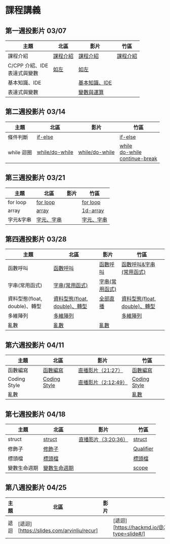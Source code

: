 # 課程講義

## 第一週投影片 03/07
| 主題         | 北區        | 影片        | 竹區                           |
| ------------ | ----------- | ----------- | ------------------------------ |
| 課程介紹     | [課程介紹][tp-intro] | [課程介紹][tp-intro-yt] | [課程介紹][hc-intro] |
| C/CPP 介紹、IDE<br>表達式與變數 |  [如左][tp-all] | [如左][tp-all-yt] |  |
| 基本知識、IDE | | [基本知識、IDE][hc-ide] | |
| 表達式與變數 | | [變數與運算][hc-var] | |
[tp-intro]: https://drive.google.com/file/d/1IJk9-NqwOl49vJnuhiONlzYMIBYEQNCk/view?usp=sharing
[tp-intro-yt]: https://youtu.be/_jmwQ4y2F4Y
[tp-all]: https://www.csie.ntu.edu.tw/~b06902029/reveal.js/Sprout/2020/Variable/#/
[tp-all-yt]: https://www.youtube.com/watch?v=wRd69_847EQ
[hc-intro]: https://drive.google.com/open?id=1C_KV_Rg_SjJWLoly8uAo4CZXbwiCY1I5cd51ga0AHdA
[hc-ide]: https://drive.google.com/open?id=14zda28wiIEhnwwNzxmVDB7Z5vifCVjjz2RxrczeNsqk
[hc-var]: https://drive.google.com/open?id=1PLvwt6VhLYT7YTqa-RhcmcCxe-j6Yirr7ULAo4Lllno

## 第二週投影片 03/14
| 主題         | 北區        | 影片        | 竹區                           |
| ------------ | ----------- | ----------- | ------------------------------ |
| 條件判斷 | [if-else][tp-if] | | [if-else][hc-if] |
| while 迴圈 | [while/do-while][tp-while] | [while/do-while][tp-while-yt] | [while][hc-while]<br>[do-while][hc-do-while]<br>[continue-break][hc-continue-break] |

[tp-if]: https://drive.google.com/file/d/1FwAurFwlG-MbHKXqlQRn2akjl50jF80D/view?usp=sharing
[hc-if]: https://hackmd.io/@i2y3z9dITSa_Q_7V7h-AoA/HJwSCKmSU
[hc-while]: https://hackmd.io/@i2y3z9dITSa_Q_7V7h-AoA/B1l2D9EBI#/
[hc-do-while]: https://hackmd.io/@3sM5hwzZQhSdPoJSYpIQGQ/HyDK7v8rL?type=slide#/
[hc-continue-break]: https://hackmd.io/@3sM5hwzZQhSdPoJSYpIQGQ/ryoR4_LBL?type=slide#/
[tp-while]: https://hackmd.io/@xaojl0HpRRmcQsSFqLobUA/SyQqzkVB8#/
[tp-while-yt]: https://youtu.be/J5XuucgameY

## 第三週投影片 03/21
| 主題         | 北區        | 影片        | 竹區                           |
| ------------ | ----------- | ----------- | ------------------------------ |
| for loop | [for loop][tp-for] | |  [for loop][hc-for] |
| array | [array][tp-array] | | [1d-array][hc-array] |
| 字元&字串 |[字元、字串][tp-cstr] | | [字元、字串][hc-str] |

[hc-for]: https://drive.google.com/open?id=1gVWRGxg_ooqqqPfu6fDXnL1wfOshqBgt6khmB8quOAY
[hc-array]: https://drive.google.com/open?id=16UApRb4pREeUNM0neiW47H6_-4b7KV0bA6KPjBQ4GS8
[hc-str]: https://hackmd.io/@htting/HJdALJME8#/
[tp-cstr]: https://slides.com/arvinliu/char_string#/
[tp-for]: https://drive.google.com/file/d/13uE0ofLCt1OIw1fs23eHkcx86osemqRX/view?usp=sharing
[tp-array]: https://drive.google.com/file/d/13uE0ofLCt1OIw1fs23eHkcx86osemqRX/view?usp=sharing

## 第四週投影片 03/28
| 主題         | 北區        | 影片        | 竹區                           |
| ------------ | ----------- | ----------- | ------------------------------ |
| 函數呼叫 | [函數呼叫][tp-call] | [函數呼叫][tp-call-yt]  | [函數呼叫&字串(常用函式)][hc-call-cfunc] |
| 字串(常用函式) | [字串(常用函式)][tp-cfunc] | [字串(常用函式)][tp-cfunc-yt] | |
| 資料型態(float, double)、轉型 | [資料型態(float, double)、轉型][tp-data-type]  | [全部直播][tp-w4-yt] | [資料型態(float, double)、轉型][hc-data-type] |
| 多維陣列 |[多維陣列][tp-kd-array] | | [多維陣列][hc-kd-array] |
| 亂數 |[亂數][tp-rand] | [亂數][rand-yt] |  |

[tp-call]: https://www.csie.ntu.edu.tw/~b05902041/sprouts/reveal.js/?deck=func_call_2020
[tp-cfunc]: https://www.csie.ntu.edu.tw/~b05902041/sprouts/reveal.js/?deck=cstring_2020
[tp-rand]: https://www.csie.ntu.edu.tw/~b05902041/sprouts/reveal.js/?deck=random_2020
[tp-kd-array]: https://hackmd.io/@xaojl0HpRRmcQsSFqLobUA/SkEHEnu88#/
[tp-data-type]: https://hackmd.io/@xaojl0HpRRmcQsSFqLobUA/BkdLcYu8U#/
[tp-w4-yt]: https://www.youtube.com/watch?v=2N1O_WUqYWM
[tp-call-yt]: https://youtu.be/VTfMNNcNn1Y
[tp-cfunc-yt]: https://youtu.be/wEXKsNzrvPkk
[rand-yt]: https://www.youtube.com/watch?v=aTexYMDesxk
[hc-call-cfunc]: https://hackmd.io/@3sM5hwzZQhSdPoJSYpIQGQ/S1k1lKuL8#/
[hc-kd-array]:https://drive.google.com/open?id=1FMmugSFFhox_uRrvuU0kbflVNeEhrF21
[hc-data-type]:https://drive.google.com/open?id=1t_xD04WJgm0iYoh_-x1uruykeV7J_5A6

## 第六週投影片 04/11
| 主題         | 北區        | 影片        | 竹區                           |
| ------------ | ----------- | ----------- | ------------------------------ |
| 函數編寫 | [函數編寫][tp-func] | [直播影片（21:27）][tp-func-yt] | [函數編寫][hc-func] |
| Coding Style | [Coding Style][tp-coding-style] | [直播影片（2:12:49）][tp-coding-style-yt] | [Coding Style][hc-coding-style] |
| 亂數 | | | [亂數][hc-rand] |

[tp-func]: https://www.csie.ntu.edu.tw/~b06902029/reveal.js/Sprout/2020/Function/#/
[tp-coding-style]: https://www.csie.ntu.edu.tw/~b06902029/reveal.js/Sprout/2020/CodingStyle/#/
[tp-func-yt]: https://youtu.be/sKtwK_zljfQ?t=1287
[tp-coding-style-yt]: https://youtu.be/sKtwK_zljfQ?t=7969
[hc-func]: https://hackmd.io/@polarz/S1eZfboDU#/
[hc-coding-style]: https://hackmd.io/@polarz/BkSQrjawL#/
[hc-rand]: https://hackmd.io/@polarz/B1Fsp0hDU#/

## 第七週投影片 04/18
| 主題         | 北區        | 影片        | 竹區                           |
| ------------ | ----------- | ----------- | ------------------------------ |
| struct | [struct][tp-struct] | [直播影片（3:20:36）][tp-w7-yt] | [struct][hc-struct] |
| 修飾子 | [修飾子][tp-qualifier] |  | [Qualifier][hc-Qualifier] |
| 標頭檔 | [標頭檔][tp-headerfile] | |   [標頭檔][hc-headerfile]
| 變數生命週期 | [變數生命週期][tp-scope] | | [scope][hc-scope]

[hc-struct]: https://docs.google.com/presentation/d/1TyKgsX0Mu1dYX_XtKla1ix1x_LFBKm_-/edit#slide=id.p1
[hc-Qualifier]: https://docs.google.com/presentation/d/1HlB2myRodDgGFw7jJyif5PxM1ddsXOmK/edit#slide=id.p1
[tp-struct]: https://tw-csie-sprout.github.io/c2020/slides/struct/
[tp-headerfile]: https://tw-csie-sprout.github.io/c2020/slides/headerfile/
[tp-scope]: https://www.csie.ntu.edu.tw/~b05902041/sprouts/reveal.js/?deck=scope_2020
[tp-qualifier]: https://www.csie.ntu.edu.tw/~b05902041/sprouts/reveal.js/?deck=qualifier_2020
[tp-w7-yt]: https://www.youtube.com/watch?v=7CU0SHBtMVg
[hc-headerfile]: https://hackmd.io/@i2y3z9dITSa_Q_7V7h-AoA/H1olBYIO8#/
[hc-scope]: https://hackmd.io/@i2y3z9dITSa_Q_7V7h-AoA/r1yxk-IO8#/

## 第八週投影片 04/25
| 主題         | 北區        | 影片        | 竹區                           |
| ------------ | ----------- | ----------- | ------------------------------ |
| 遞迴 | [遞迴][https://slides.com/arvinliu/recur] | | [遞迴][https://hackmd.io/@3sM5hwzZQhSdPoJSYpIQGQ/H1bDy2auU?type=slide#/] |




